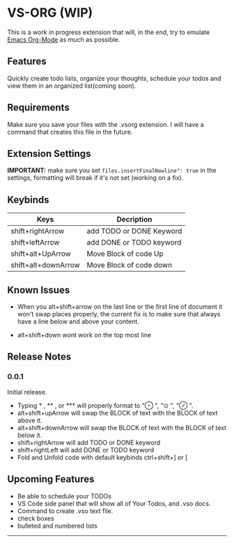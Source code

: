 # VS-ORG (WIP)

This is a work in progress extension that will, in the end, try to emulate [Emacs Org-Mode](https://orgmode.org/) as much as possible.

## Features

Quickly create todo lists, organize your thoughts, schedule your todos and view them in an organized list(coming soon).

## Requirements

Make sure you save your files with the .vsorg extension. I will have a command that creates this file in the future.

## Extension Settings

**IMPORTANT:** make sure you set `files.insertFinalNewline": true` in the settings, formatting will break if it's not set (working on a fix).

## Keybinds

| Keys                | Decription               |
| ------------------- | ------------------------ |
| shift+rightArrow    | add TODO or DONE Keyword |
| shift+leftArrow     | add DONE or TODO keyword |
| shift+alt+UpArrow   | Move Block of code Up    |
| shift+alt+downArrow | Move Block of code down  |

## Known Issues

- When you alt+shift+arrow on the last line or the first line of document it won't swap places properly, the current fix is to make sure that always have a line below and above your content.

- alt+shift+down wont work on the top most line

## Release Notes

### 0.0.1

Initial release.

- Typing \* , ** , or \*** will properly format to "⊖ ", "⊙ ", "⊘ ".
- alt+shift+upArrow will swap the BLOCK of text with the BLOCK of text above it.
- alt+shift+downArrow will swap the BLOCK of text with the BLOCK of text below it.
- shift+rightArrow will add TODO or DONE keyword
- shift+rightLeft will add DONE or TODO keyword
- Fold and Unfold code with default keybinds ctrl+shift+] or [

## Upcoming Features

- Be able to schedule your TODOs
- VS Code side panel that will show all of Your Todos, and .vso docs.
- Command to create .vso text file.
- check boxes
- bulleted and numbered lists

---

